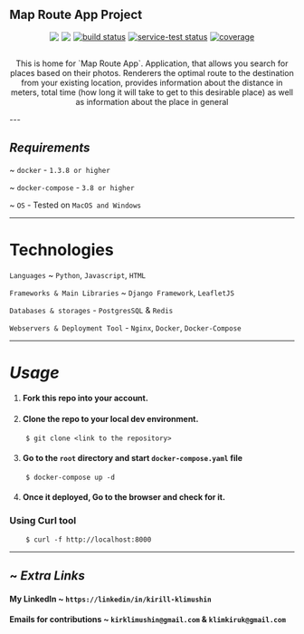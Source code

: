 <div style="text::center"> 
  <h2>Map Route App Project</h2>
</div>

<div class="container badges" 
style="display: flex; justify-content: center; column-gap: 5px; margin-bottom: 30px">

<a href="https://github.com/badges/shields/pulse" alt="Activity">
        <img src="https://img.shields.io/badge/version-1.2.3-blue" /></a>

<a href="https://github.com/badges/shields/pulse" alt="Activity">
        <img src="https://img.shields.io/github/commit-activity/m/badges/shields" /></a>
    
<a href="https://circleci.com/gh/badges/shields/tree/master">
    <img src="https://img.shields.io/circleci/project/github/badges/shields/master" alt="build status">
</a>
    
<a href="https://circleci.com/gh/badges/daily-tests">
    <img src="https://img.shields.io/circleci/project/github/badges/daily-tests?label=service%20tests" alt="service-test status">
</a>

<a href="https://coveralls.io/github/badges/shields">
    <img src="https://img.shields.io/coveralls/github/badges/shields"
            alt="coverage">
</a>

</div>

<p align="center">
  This is home for `Map Route App`. Application, that allows you search for places based on their photos.
  Renderers the optimal route to the destination from your existing location, 
  provides information about the distance in meters, total time (how long it will take to get to this desirable place) 
  as well as information about the place in general
</p>
---

## *Requirements*

~ `docker` - `1.3.8 or higher`

~ `docker-compose` - `3.8 or higher`

~ `OS` - Tested on `MacOS and Windows`

---

# Technologies 

`Languages` ~  `Python`, `Javascript`, `HTML`

`Frameworks & Main Libraries` ~ `Django Framework`, `LeafletJS`

`Databases & storages` - `PostgresSQL` & `Redis` 

`Webservers & Deployment Tool` - `Nginx`, `Docker`, `Docker-Compose`

--- 
# *Usage*

1. #### Fork this repo into your account.
2. #### Clone the repo to your local dev environment.
```doctest
    $ git clone <link to the repository>
```
3. #### Go to the `root` directory and start `docker-compose.yaml` file 

```doctest
    $ docker-compose up -d
```
4. #### Once it deployed, Go to the browser and check for it.

### Using Curl tool
```doctest
    $ curl -f http://localhost:8000
```
---
## ~ *Extra Links*

#### My LinkedIn ~ `https://linkedin/in/kirill-klimushin`

#### Emails for contributions ~ `kirklimushin@gmail.com` & `klimkiruk@gmail.com`

